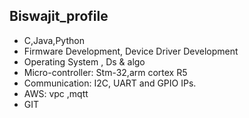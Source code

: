 ## Biswajit_profile

- C,Java,Python
- Firmware Development, Device Driver Development
- Operating System , Ds & algo
- Micro-controller: Stm-32,arm cortex R5
- Communication: I2C, UART and GPIO IPs.
- AWS: vpc ,mqtt
- GIT 
